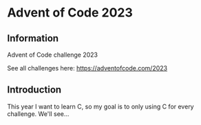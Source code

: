 # Advent of Code 2023

## Information

Advent of Code challenge 2023

See all challenges here: https://adventofcode.com/2023

## Introduction

This year I want to learn C, so my goal is to only using C for every challenge. We'll see...
